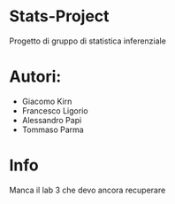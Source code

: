 # Stats-Project

Progetto di gruppo di statistica inferenziale

# Autori: 

- Giacomo Kirn 
- Francesco Ligorio
- Alessandro Papi
- Tommaso Parma

# Info

Manca il lab 3 che devo ancora recuperare

